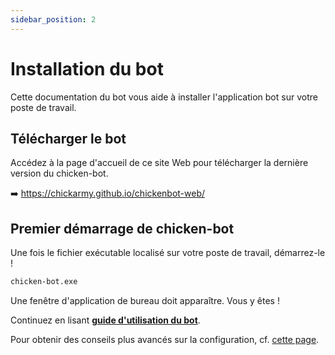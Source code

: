 ```yaml
---
sidebar_position: 2
---
```


# Installation du bot

Cette documentation du bot vous aide à installer l'application bot sur votre poste de travail.

## Télécharger le bot

Accédez à la page d'accueil de ce site Web pour télécharger la dernière version du chicken-bot.

➡️ https://chickarmy.github.io/chickenbot-web/

## Premier démarrage de chicken-bot

Une fois le fichier exécutable localisé sur votre poste de travail, démarrez-le !

```bash
chicken-bot.exe
```

Une fenêtre d'application de bureau doit apparaître. Vous y êtes !

Continuez en lisant **[guide d'utilisation du bot](/docs/category/user-guide)**.

Pour obtenir des conseils plus avancés sur la configuration, cf. [cette page](./setup-advanced.md).